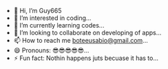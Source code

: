- 👋 Hi, I’m Guy665
- 👀 I’m interested in coding...
- 🌱 I’m currently learning codes...
- 💞️ I’m looking to collaborate on developing of apps...
- 📫 How to reach me boteeusabio@gmail.com...
- 😄 Pronouns: 😎😎😎😎😎...
- ⚡ Fun fact: Nothin happens juts becuase it has to...

<!---
gguyy665/gguyy665 is a ✨ special ✨ repository because its `README.md` (this file) appears on your GitHub profile.
You can click the Preview link to take a look at your changes.
--->
